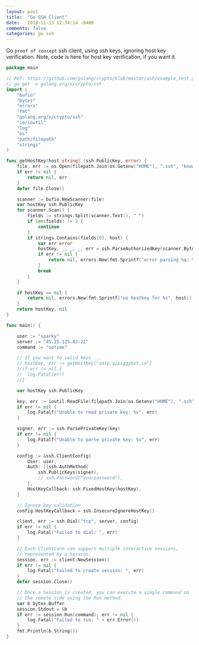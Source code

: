 ```yaml
---
layout: post
title:  "Go SSH Client"
date:   2018-11-13 12:34:14 -0400 
comments: false
categories: go ssh
---
```


Go `proof of concept` ssh client, using ssh keys, ignoring host key verification.
Note, code is here for host key verification, if you want it.

```go
package main

// Ref: https://github.com/golang/crypto/blob/master/ssh/example_test.go
// go get -u golang.org/x/crypto/ssh
import (
	"bufio"
	"bytes"
	"errors"
	"fmt"
	"golang.org/x/crypto/ssh"
	"io/ioutil"
	"log"
	"os"
	"path/filepath"
	"strings"
)

func getHostKey(host string) (ssh.PublicKey, error) {
	file, err := os.Open(filepath.Join(os.Getenv("HOME"), ".ssh", "known_hosts"))
	if err != nil {
		return nil, err
	}
	defer file.Close()

	scanner := bufio.NewScanner(file)
	var hostKey ssh.PublicKey
	for scanner.Scan() {
		fields := strings.Split(scanner.Text(), " ")
		if len(fields) != 3 {
			continue
		}
		if strings.Contains(fields[0], host) {
			var err error
			hostKey, _, _, _, err = ssh.ParseAuthorizedKey(scanner.Bytes())
			if err != nil {
				return nil, errors.New(fmt.Sprintf("error parsing %q: %v", fields[2], err))
			}
			break
		}
	}

	if hostKey == nil {
		return nil, errors.New(fmt.Sprintf("no hostkey for %s", host))
	}
	return hostKey, nil
}

func main() {

	user := "sparky"
	server := "45.25.125.83:22"
	command := "uptime"

	// If you want to valid keys ...
	// hostKey, err := getHostKey("smtp.aipiggybot.io")
	//if err != nil {
	//	log.Fatal(err)
	//}

	var hostKey ssh.PublicKey

	key, err := ioutil.ReadFile(filepath.Join(os.Getenv("HOME"), ".ssh", "id_rsa"))
	if err != nil {
		log.Fatalf("Unable to read private key: %v", err)
	}

	signer, err := ssh.ParsePrivateKey(key)
	if err != nil {
		log.Fatalf("Unable to parse private key: %v", err)
	}

	config := &ssh.ClientConfig{
		User: user,
		Auth: []ssh.AuthMethod{
			ssh.PublicKeys(signer),
			// ssh.Password("yourpassword"),
		},
		HostKeyCallback: ssh.FixedHostKey(hostKey),
	}

	// Ignore key validation
	config.HostKeyCallback = ssh.InsecureIgnoreHostKey()

	client, err := ssh.Dial("tcp", server, config)
	if err != nil {
		log.Fatal("Failed to dial: ", err)
	}

	// Each ClientConn can support multiple interactive sessions,
	// represented by a Session.
	session, err := client.NewSession()
	if err != nil {
		log.Fatal("Failed to create session: ", err)
	}
	defer session.Close()

	// Once a Session is created, you can execute a single command on
	// the remote side using the Run method.
	var b bytes.Buffer
	session.Stdout = &b
	if err := session.Run(command); err != nil {
		log.Fatal("Failed to run: " + err.Error())
	}
	fmt.Println(b.String())
}

```




<div id="fb-root"></div>
<script>(function(d, s, id) {
  var js, fjs = d.getElementsByTagName(s)[0];
  if (d.getElementById(id)) return;
  js = d.createElement(s); js.id = id;
  js.src = "//connect.facebook.net/en_US/sdk.js#xfbml=1&version=v2.8&appId=671657696349259";
  fjs.parentNode.insertBefore(js, fjs);
}(document, 'script', 'facebook-jssdk'));</script>


<!--  Enter text below, if you want -->


<div class="fb-comments"  data-numposts="5"></div>






